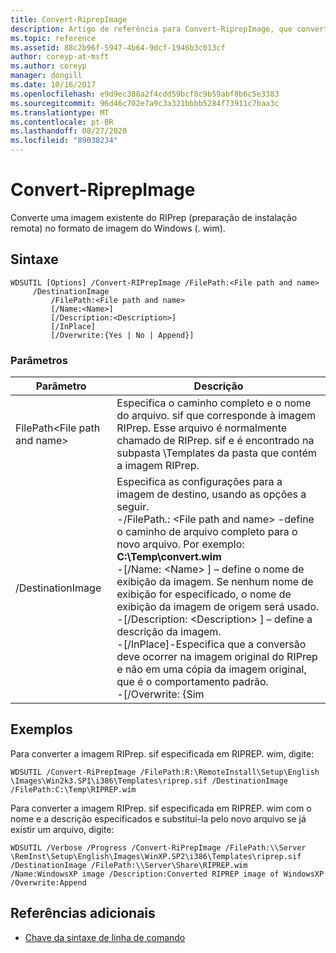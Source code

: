 ```yaml
---
title: Convert-RiprepImage
description: Artigo de referência para Convert-RiprepImage, que converte uma imagem existente do RIPrep (preparação de instalação remota) no formato de imagem do Windows (. wim).
ms.topic: reference
ms.assetid: 88c2b96f-5947-4b64-9dcf-1946b3c013cf
author: coreyp-at-msft
ms.author: coreyp
manager: dongill
ms.date: 10/16/2017
ms.openlocfilehash: e9d9ec388a2f4cdd59bcf8c9b59abf8b6c5e3383
ms.sourcegitcommit: 96d46c702e7a9c3a321bbbb5284f73911c7baa3c
ms.translationtype: MT
ms.contentlocale: pt-BR
ms.lasthandoff: 08/27/2020
ms.locfileid: "89038234"
---
```

# <a name="convert-riprepimage"></a>Convert-RiprepImage

Converte uma imagem existente do RIPrep (preparação de instalação remota) no formato de imagem do Windows (. wim).

## <a name="syntax"></a>Sintaxe

```
WDSUTIL [Options] /Convert-RIPrepImage /FilePath:<File path and name>
     /DestinationImage
         /FilePath:<File path and name>
         [/Name:<Name>]
         [/Description:<Description>]
         [/InPlace]
         [/Overwrite:{Yes | No | Append}]
```

### <a name="parameters"></a>Parâmetros

|            Parâmetro            |                                                                                                                                                                                                                                                                                                               Descrição                                                                                                                                                                                                                                                                                                                |
|---------------------------------|------------------------------------------------------------------------------------------------------------------------------------------------------------------------------------------------------------------------------------------------------------------------------------------------------------------------------------------------------------------------------------------------------------------------------------------------------------------------------------------------------------------------------------------------------------------------------------------------------------------------------------------|
| FilePath\<File path and name> |                                                                                                                                                                                                       Especifica o caminho completo e o nome do arquivo. sif que corresponde à imagem RIPrep. Esse arquivo é normalmente chamado de RIPrep. sif e é encontrado na subpasta \Templates da pasta que contém a imagem RIPrep.                                                                                                                                                                                                       |
|        /DestinationImage        | Especifica as configurações para a imagem de destino, usando as opções a seguir.</br>-/FilePath.: \<File path and name> -define o caminho de arquivo completo para o novo arquivo. Por exemplo: **C:\Temp\convert.wim**</br>-[/Name: \<Name> ] – define o nome de exibição da imagem. Se nenhum nome de exibição for especificado, o nome de exibição da imagem de origem será usado.</br>-[/Description: \<Description> ] – define a descrição da imagem.</br>-[/InPlace]-Especifica que a conversão deve ocorrer na imagem original do RIPrep e não em uma cópia da imagem original, que é o comportamento padrão.</br>-[/Overwrite: {Sim |

## <a name="examples"></a>Exemplos

Para converter a imagem RIPrep. sif especificada em RIPREP. wim, digite:
```
WDSUTIL /Convert-RiPrepImage /FilePath:R:\RemoteInstall\Setup\English
\Images\Win2k3.SP1\i386\Templates\riprep.sif /DestinationImage
/FilePath:C:\Temp\RIPREP.wim
```
Para converter a imagem RIPrep. sif especificada em RIPREP. wim com o nome e a descrição especificados e substituí-la pelo novo arquivo se já existir um arquivo, digite:
```
WDSUTIL /Verbose /Progress /Convert-RiPrepImage /FilePath:\\Server
\RemInst\Setup\English\Images\WinXP.SP2\i386\Templates\riprep.sif
/DestinationImage /FilePath:\\Server\Share\RIPREP.wim
/Name:WindowsXP image /Description:Converted RIPREP image of WindowsXP
/Overwrite:Append
```

## <a name="additional-references"></a>Referências adicionais

- [Chave da sintaxe de linha de comando](command-line-syntax-key.md)